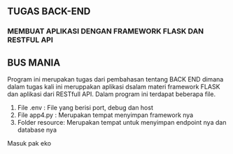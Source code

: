 ## TUGAS BACK-END 
### MEMBUAT APLIKASI DENGAN FRAMEWORK FLASK DAN RESTFUL API

## BUS MANIA

Program ini merupakan tugas dari pembahasan tentang BACK END dimana dalam tugas kali ini meruppakan aplikasi dsalam materi framework FLASK dan aplikasi dari RESTfull API. Dalam program ini terdapat beberapa file.

1. File .env : File yang berisi port, debug dan host
2. File app4.py : Merupakan tempat menyimpan framework nya
3. Folder resource: Merupakan tempat untuk menyimpan endpoint nya dan database nya

Masuk pak eko